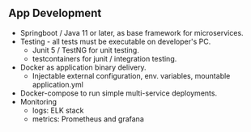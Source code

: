 ## App Development
* Springboot / Java 11 or later, as base framework for microservices.
* Testing - all tests must be executable on developer's PC.
  * Junit 5 / TestNG for unit testing.
  * testcontainers for junit / integration testing.
* Docker as application binary delivery.
  * Injectable external configuration, env. variables, mountable  application.yml
* Docker-compose to run simple multi-service deployments.
* Monitoring
  * logs: ELK stack
  * metrics: Prometheus and grafana
